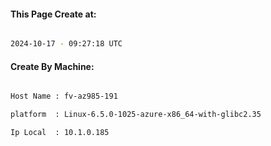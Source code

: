 
   
#### This Page Create at:

```bash

2024-10-17 - 09:27:18 UTC

```

#### Create By Machine:

```bash

Host Name : fv-az985-191

platform  : Linux-6.5.0-1025-azure-x86_64-with-glibc2.35

Ip Local  : 10.1.0.185

```

